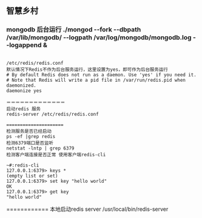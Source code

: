 ## 智慧乡村
### mongodb 后台运行 ./mongod --fork --dbpath /var/lib/mongodb/ --logpath /var/log/mongodb/mongodb.log --logappend &
```

/etc/redis/redis.conf
默认情况下Redis不作为后台服务运行，这里设置为yes，即可作为后台服务运行
# By default Redis does not run as a daemon. Use 'yes' if you need it.
# Note that Redis will write a pid file in /var/run/redis.pid when daemonized.
daemonize yes

＝＝＝＝＝＝＝＝＝＝＝＝＝
启动redis 服务
redis-server /etc/redis/redis.conf

=====================
检测服务是否已经启动
ps -ef |grep redis
检测6379端口是否监听
netstat -lntp | grep 6379
检测客户端连接是否正常 使用客户端redis-cli

~#:redis-cli
127.0.0.1:6379> keys *
(empty list or set)
127.0.0.1:6379> set key "hello world"
OK
127.0.0.1:6379> get key
"hello world"
```

============
本地启动redis server
/usr/local/bin/redis-server